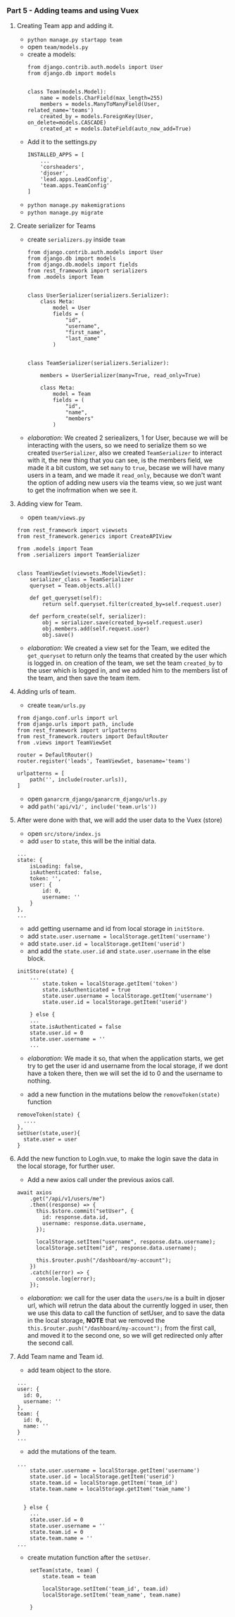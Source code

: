 ### **Part 5** - Adding teams and using Vuex

1. Creating Team app and adding it.
    - `python manage.py startapp team`
    - open `team/models.py`
    - create a models:
        ```
        from django.contrib.auth.models import User
        from django.db import models


        class Team(models.Model):
            name = models.CharField(max_length=255)
            members = models.ManyToManyField(User, related_name='teams')
            created_by = models.ForeignKey(User, on_delete=models.CASCADE)
            created_at = models.DateField(auto_now_add=True)

        ```
    - Add it to the settings.py
        ```
        INSTALLED_APPS = [
            ...
            'corsheaders',
            'djoser',
            'lead.apps.LeadConfig',
            'team.apps.TeamConfig'
        ]
        ```
    - `python manage.py makemigrations`
    - `python manage.py migrate`

2. Create serializer for Teams
    - create `serializers.py` inside `team`
        ```
        from django.contrib.auth.models import User
        from django.db import models
        from django.db.models import fields
        from rest_framework import serializers
        from .models import Team


        class UserSerializer(serializers.Serializer):
            class Meta:
                model = User
                fields = (
                    "id",
                    "username",
                    "first_name",
                    "last_name"
                )


        class TeamSerializer(serializers.Serializer):

            members = UserSerializer(many=True, read_only=True)

            class Meta:
                model = Team
                fields = (
                    "id",
                    "name",
                    "members"
                )

        ```
    - *elaboration*: We created 2 seriealizers, 1 for User, because we will be interacting with the users, so we need to serialize them so we created `UserSerializer`, also we created `TeamSerializer` to interact with it, the new thing that you can see, is the members field, we made it a bit custom, we set `many` to `true`, becase we will have many users in a team, and we made it `read_only`, because we don't want the option of adding new users via the teams view, so we just want to get the inofrmation when we see it.

3. Adding view for Team.
    - open `team/views.py`
    ```
    from rest_framework import viewsets
    from rest_framework.generics import CreateAPIView

    from .models import Team
    from .serializers import TeamSerializer


    class TeamViewSet(viewsets.ModelViewSet):
        serializer_class = TeamSerializer
        queryset = Team.objects.all()

        def get_queryset(self):
            return self.queryset.filter(created_by=self.request.user)

        def perform_create(self, serializer):
            obj = serializer.save(created_by=self.request.user)
            obj.members.add(self.request.user)
            obj.save()
    ```
    - *elaboration*: We created a view set for the Team, we edited the `get_queryset` to return only the teams that created by the user which is logged in.
    on creation of the team, we set the team `created_by` to the user which is logged in, and we added him to the members list of the team, and then save the team item.
4. Adding urls of team.
    - create `team/urls.py`
    ```
    from django.conf.urls import url
    from django.urls import path, include
    from rest_framework import urlpatterns
    from rest_framework.routers import DefaultRouter
    from .views import TeamViewSet

    router = DefaultRouter()
    router.register('leads', TeamViewSet, basename='teams')

    urlpatterns = [
        path('', include(router.urls)),
    ]

    ```
    - open `ganarcrm_django/ganarcrm_django/urls.py`
    - add `path('api/v1/', include('team.urls'))`
5. After were done with that, we will add the user data to the Vuex (store)
    - open `src/store/index.js`
    - add `user` to `state`, this will be the initial data.
    ```
    ...
    state: {
        isLoading: false,
        isAuthenticated: false,
        token: '',
        user: {
            id: 0,
            username: ''
        }
    },
    ...
    ```
    - add getting username and id from local storage in `initStore`.
    - add `state.user.username = localStorage.getItem('username')`
    - add `state.user.id = localStorage.getItem('userid')`
    - and add the `state.user.id` and `state.user.username` in the else block.

    ```
    initStore(state) {
        ...
            state.token = localStorage.getItem('token')
            state.isAuthenticated = true
            state.user.username = localStorage.getItem('username')
            state.user.id = localStorage.getItem('userid')

        } else {
        ...
        state.isAuthenticated = false
        state.user.id = 0
        state.user.username = ''
        ...
    ```
    - *elaboration*: We made it so, that when the application starts, we get try to get the user id and username from the local storage, if we dont have a token there, then we will set the id to 0 and the username to nothing.

    - add a new function in the mutations below the `removeToken(state)` function
    ```
    removeToken(state) {
      ....
    },
    setUser(state,user){
      state.user = user
    }
    ```
5. Add the new function to LogIn.vue, to make the login save the data in the local storage, for further user.
    - Add a new axios call under the previous axios call.
    ```
    await axios
        .get("/api/v1/users/me")
        .then((response) => {
          this.$store.commit("setUser", {
            id: response.data.id,
            username: response.data.username,
          });

          localStorage.setItem("username", response.data.username);
          localStorage.setItem("id", response.data.username);

          this.$router.push("/dashboard/my-account");
        })
        .catch((error) => {
          console.log(error);
        });
    ```
     - *elaboration*: we call for the user data the `users/me` is a built in djoser url, which will retrun the data about the currently logged in user, then we use this data to call the function of setUser, and to save the data in the local storage, **NOTE** that we removed the `this.$router.push("/dashboard/my-account");` from the first call, and moved it to the second one, so we will get redirected only after the second call.

6. Add Team name and Team id.
    - add team object to the store.
    ```
    ...
    user: {
      id: 0,
      username: ''
    },
    team: {
      id: 0,
      name: ''
    }
    ...
    ```
    - add the mutations of the team.
    ```
    ...
        state.user.username = localStorage.getItem('username')
        state.user.id = localStorage.getItem('userid')
        state.team.id = localStorage.getItem('team_id')
        state.team.name = localStorage.getItem('team_name')


      } else {
        ...
        state.user.id = 0
        state.user.username = ''
        state.team.id = 0
        state.team.name = ''
    ...
    ```
    - create mutation function after the `setUser`.
    ```
        setTeam(state, team) {
            state.team = team

            localStorage.setItem('team_id', team.id)
            localStorage.setItem('team_name', team.name)

        }
    ```
